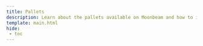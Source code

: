 ```yaml
---
title: Pallets
description: Learn about the pallets available on Moonbeam and how to interact with them through their associated extrinsics and, if applicable, their Solidity interface.
template: main.html
hide: 
 - toc
---
```


<h1 class='subsection-title'></h1>
<div class='subsection-wrapper'></div>